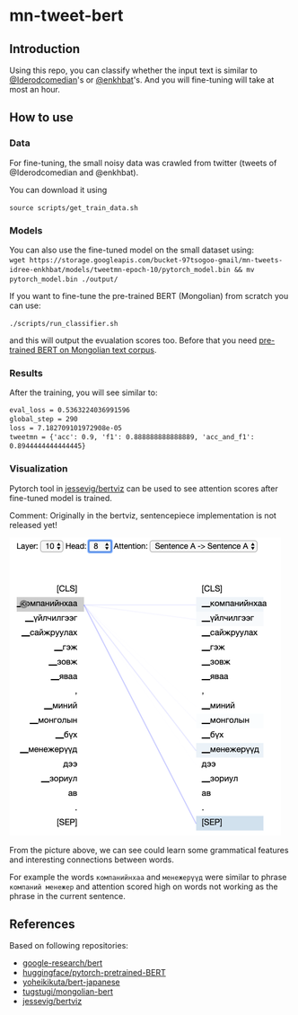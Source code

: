 # mn-tweet-bert
## Introduction
Using this repo, you can classify whether the input text is similar to 
[@Iderodcomedian](https://twitter.com/Iderodcomedian)'s or [@enkhbat](https://twitter.com/enkhbat)'s. 
And you will fine-tuning will take at most an hour.


## How to use
### Data
For fine-tuning, the small noisy data was crawled from twitter (tweets of @Iderodcomedian and @enkhbat).

You can download it using

`source scripts/get_train_data.sh`

### Models
You can also use the fine-tuned model on the small dataset using:<br>
`wget https://storage.googleapis.com/bucket-97tsogoo-gmail/mn-tweets-idree-enkhbat/models/tweetmn-epoch-10/pytorch_model.bin && mv pytorch_model.bin ./output/`

If you want to fine-tune the pre-trained BERT (Mongolian) from scratch you can use:

`./scripts/run_classifier.sh`

and this will output the evualation scores too. Before that you need [pre-trained BERT on Mongolian text corpus](https://github.com/tugstugi/mongolian-bert).

### Results
After the training, you will see similar to:

```
eval_loss = 0.5363224036991596
global_step = 290
loss = 7.182709101972908e-05
tweetmn = {'acc': 0.9, 'f1': 0.888888888888889, 'acc_and_f1': 0.8944444444444445}
```

### Visualization

Pytorch tool in [jessevig/bertviz](https://github.com/jessevig/bertviz) can be used to see 
attention scores after fine-tuned model is trained. 

Comment: Originally in the bertviz, sentencepiece implementation is not released yet!


![Attention-head example](https://github.com/bayartsogt-ya/mn-tweet-bert/raw/master/images/Screen%20Shot%202019-07-20%20at%209.03.55%20PM.png)

From the picture above, we can see could learn some grammatical features and interesting connections
between words.

For example the words `компанийнхаа` and `менежерүүд` were similar to phrase `компаний менежер`
and attention scored high on words not working as the phrase in the current sentence.


## References

Based on following repositories:
- [google-research/bert](https://github.com/google-research/bert/)
- [huggingface/pytorch-pretrained-BERT](https://github.com/huggingface/pytorch-transformers)
- [yoheikikuta/bert-japanese](https://github.com/yoheikikuta/bert-japanese)
- [tugstugi/mongolian-bert](https://github.com/tugstugi/mongolian-bert)
- [jessevig/bertviz](https://github.com/jessevig/bertviz)
